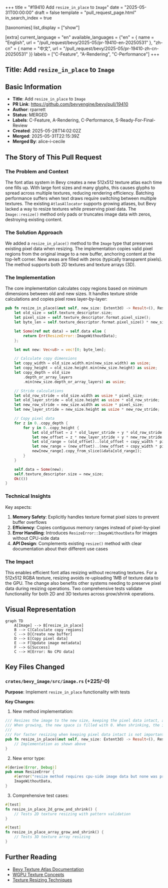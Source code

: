 +++
title = "#19410 Add `resize_in_place` to `Image`"
date = "2025-05-31T00:00:00"
draft = false
template = "pull_request_page.html"
in_search_index = true

[taxonomies]
list_display = ["show"]

[extra]
current_language = "en"
available_languages = {"en" = { name = "English", url = "/pull_request/bevy/2025-05/pr-19410-en-20250531" }, "zh-cn" = { name = "中文", url = "/pull_request/bevy/2025-05/pr-19410-zh-cn-20250531" }}
labels = ["C-Feature", "A-Rendering", "C-Performance"]
+++

## Title: Add `resize_in_place` to `Image`

## Basic Information
- **Title**: Add `resize_in_place` to `Image`
- **PR Link**: https://github.com/bevyengine/bevy/pull/19410
- **Author**: rparrett
- **Status**: MERGED
- **Labels**: C-Feature, A-Rendering, C-Performance, S-Ready-For-Final-Review
- **Created**: 2025-05-28T14:02:02Z
- **Merged**: 2025-05-31T22:15:39Z
- **Merged By**: alice-i-cecile

## The Story of This Pull Request

### The Problem and Context
The font atlas system in Bevy creates a new 512x512 texture atlas each time one fills up. With large font sizes and many glyphs, this causes glyphs to spread across multiple textures, reducing rendering efficiency. Batching performance suffers when text draws require switching between multiple textures. The existing `AtlasAllocator` supports growing atlases, but Bevy lacked a way to resize textures while preserving pixel data. The `Image::resize()` method only pads or truncates image data with zeros, destroying existing content.

### The Solution Approach
We added a `resize_in_place()` method to the `Image` type that preserves existing pixel data when resizing. The implementation copies valid pixel regions from the original image to a new buffer, anchoring content at the top-left corner. New areas are filled with zeros (typically transparent pixels). The method supports both 2D textures and texture arrays (3D).

### The Implementation
The core implementation calculates copy regions based on minimum dimensions between old and new sizes. It handles texture stride calculations and copies pixel rows layer-by-layer:

```rust
pub fn resize_in_place(&mut self, new_size: Extent3d) -> Result<(), ResizeError> {
    let old_size = self.texture_descriptor.size;
    let pixel_size = self.texture_descriptor.format.pixel_size();
    let byte_len = self.texture_descriptor.format.pixel_size() * new_size.volume();

    let Some(ref mut data) = self.data else {
        return Err(ResizeError::ImageWithoutData);
    };

    let mut new: Vec<u8> = vec![0; byte_len];

    // Calculate copy dimensions
    let copy_width = old_size.width.min(new_size.width) as usize;
    let copy_height = old_size.height.min(new_size.height) as usize;
    let copy_depth = old_size
        .depth_or_array_layers
        .min(new_size.depth_or_array_layers) as usize;

    // Stride calculations
    let old_row_stride = old_size.width as usize * pixel_size;
    let old_layer_stride = old_size.height as usize * old_row_stride;
    let new_row_stride = new_size.width as usize * pixel_size;
    let new_layer_stride = new_size.height as usize * new_row_stride;

    // Copy pixel data
    for z in 0..copy_depth {
        for y in 0..copy_height {
            let old_offset = z * old_layer_stride + y * old_row_stride;
            let new_offset = z * new_layer_stride + y * new_row_stride;
            let old_range = (old_offset)..(old_offset + copy_width * pixel_size);
            let new_range = (new_offset)..(new_offset + copy_width * pixel_size);
            new[new_range].copy_from_slice(&data[old_range]);
        }
    }

    self.data = Some(new);
    self.texture_descriptor.size = new_size;
    Ok(())
}
```

### Technical Insights
Key aspects:
1. **Memory Safety**: Explicitly handles texture format pixel sizes to prevent buffer overflows
2. **Efficiency**: Copies contiguous memory ranges instead of pixel-by-pixel
3. **Error Handling**: Introduces `ResizeError::ImageWithoutData` for images without CPU-side data
4. **API Design**: Complements existing `resize()` method with clear documentation about their different use cases

### The Impact
This enables efficient font atlas resizing without recreating textures. For a 512x512 RGBA texture, resizing avoids re-uploading 1MB of texture data to the GPU. The change also benefits other systems needing to preserve pixel data during resizing operations. Two comprehensive tests validate functionality for both 2D and 3D textures across grow/shrink operations.

## Visual Representation

```mermaid
graph TD
    A[Image] --> B[resize_in_place]
    B --> C[Calculate copy regions]
    C --> D[Create new buffer]
    D --> E[Copy pixel data]
    E --> F[Update image metadata]
    F --> G[Success]
    C --> H[Error: No CPU data]
```

## Key Files Changed

### `crates/bevy_image/src/image.rs` (+225/-0)

**Purpose**: Implement `resize_in_place` functionality with tests

**Key Changes**:
1. New method implementation:
```rust
/// Resizes the image to the new size, keeping the pixel data intact, anchored at the top-left.
/// When growing, the new space is filled with 0. When shrinking, the image is clipped.
///
/// For faster resizing when keeping pixel data intact is not important, use [`Image::resize`].
pub fn resize_in_place(&mut self, new_size: Extent3d) -> Result<(), ResizeError> {
    // Implementation as shown above
}
```

2. New error type:
```rust
#[derive(Error, Debug)]
pub enum ResizeError {
    #[error("resize method requires cpu-side image data but none was present")]
    ImageWithoutData,
}
```

3. Comprehensive test cases:
```rust
#[test]
fn resize_in_place_2d_grow_and_shrink() {
    // Tests 2D texture resizing with pattern validation
}

#[test]
fn resize_in_place_array_grow_and_shrink() {
    // Tests 3D texture array resizing
}
```

## Further Reading
- [Bevy Texture Atlas Documentation](https://docs.rs/bevy/latest/bevy/render/texture/struct.TextureAtlas.html)
- [WGPU Texture Concepts](https://wgpu.rs/wgpu/texture/index.html)
- [Texture Resizing Techniques](https://github.com/gfx-rs/wgpu/wiki/Texture-Resizing-Tradeoffs)